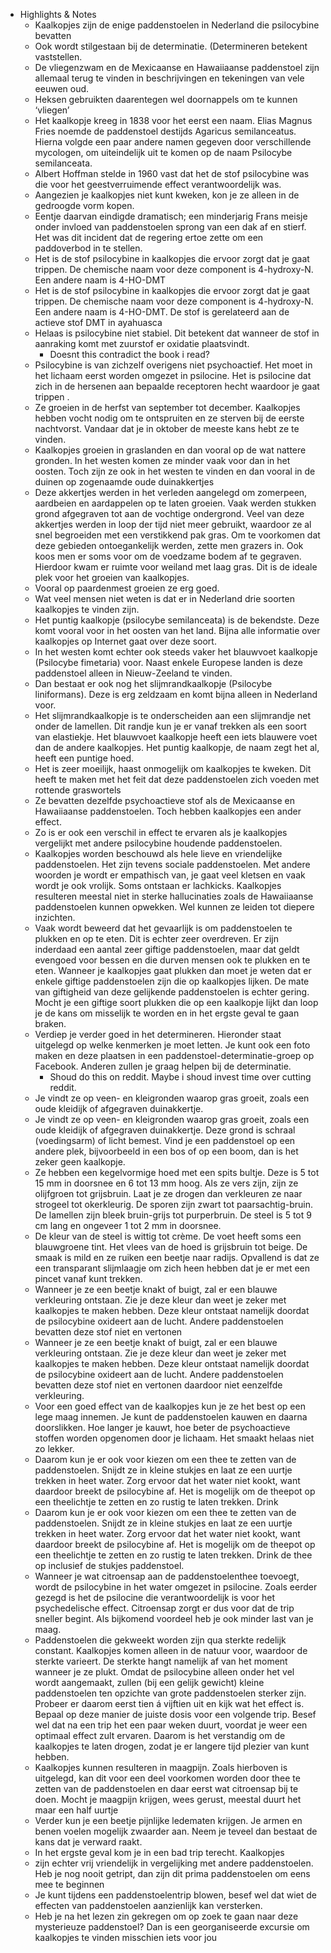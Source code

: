- Highlights & Notes
    - Kaalkopjes zijn de enige paddenstoelen in Nederland die psilocybine bevatten
    - Ook wordt stilgestaan bij de determinatie. (Determineren betekent vaststellen.
    - De vliegenzwam en de Mexicaanse en Hawaiiaanse paddenstoel zijn allemaal terug te vinden in beschrijvingen en tekeningen van vele eeuwen oud.
    - Heksen gebruikten daarentegen wel doornappels om te kunnen ‘vliegen’
    - Het kaalkopje kreeg in 1838 voor het eerst een naam. Elias Magnus Fries noemde de paddenstoel destijds Agaricus semilanceatus. Hierna volgde een paar andere namen gegeven door verschillende mycologen, om uiteindelijk uit te komen op de naam Psilocybe semilanceata.
    - Albert Hoffman stelde in 1960 vast dat het de stof psilocybine was die voor het geestverruimende effect verantwoordelijk was.
    - Aangezien je kaalkopjes niet kunt kweken, kon je ze alleen in de gedroogde vorm kopen.
    - Eentje daarvan eindigde dramatisch; een minderjarig Frans meisje onder invloed van paddenstoelen sprong van een dak af en stierf. Het was dit incident dat de regering ertoe zette om een paddoverbod in te stellen.
    - Het is de stof psilocybine in kaalkopjes die ervoor zorgt dat je gaat trippen. De chemische naam voor deze component is 4-hydroxy-N. Een andere naam is 4-HO-DMT
    - Het is de stof psilocybine in kaalkopjes die ervoor zorgt dat je gaat trippen. De chemische naam voor deze component is 4-hydroxy-N. Een andere naam is 4-HO-DMT. De stof is gerelateerd aan de actieve stof DMT in ayahuasca
    - Helaas is psilocybine niet stabiel. Dit betekent dat wanneer de stof in aanraking komt met zuurstof er oxidatie plaatsvindt.
        - Doesnt this contradict the book i read?
    - Psilocybine is van zichzelf overigens niet psychoactief. Het moet in het lichaam eerst worden omgezet in psilocine. Het is psilocine dat zich in de hersenen aan bepaalde receptoren hecht waardoor je gaat trippen .
    - Ze groeien in de herfst van september tot december. Kaalkopjes hebben vocht nodig om te ontspruiten en ze sterven bij de eerste nachtvorst. Vandaar dat je in oktober de meeste kans hebt ze te vinden.
    - Kaalkopjes groeien in graslanden en dan vooral op de wat nattere gronden. In het westen komen ze minder vaak voor dan in het oosten. Toch zijn ze ook in het westen te vinden en dan vooral in de duinen op zogenaamde oude duinakkertjes
    - Deze akkertjes werden in het verleden aangelegd om zomerpeen, aardbeien en aardappelen op te laten groeien. Vaak werden stukken grond afgegraven tot aan de vochtige ondergrond. Veel van deze akkertjes werden in loop der tijd niet meer gebruikt, waardoor ze al snel begroeiden met een verstikkend pak gras. Om te voorkomen dat deze gebieden ontoegankelijk werden, zette men grazers in. Ook koos men er soms voor om de voedzame bodem af te gegraven. Hierdoor kwam er ruimte voor weiland met laag gras. Dit is de ideale plek voor het groeien van kaalkopjes.
    - Vooral op paardenmest groeien ze erg goed.
    - Wat veel mensen niet weten is dat er in Nederland drie soorten kaalkopjes te vinden zijn.
    - Het puntig kaalkopje (psilocybe semilanceata) is de bekendste. Deze komt vooral voor in het oosten van het land. Bijna alle informatie over kaalkopjes op Internet gaat over deze soort.
    - In het westen komt echter ook steeds vaker het blauwvoet kaalkopje (Psilocybe fimetaria) voor. Naast enkele Europese landen is deze paddenstoel alleen in Nieuw-Zeeland te vinden.
    - Dan bestaat er ook nog het slijmrandkaalkopje (Psilocybe liniformans). Deze is erg zeldzaam en komt bijna alleen in Nederland voor.
    - Het slijmrandkaalkopje is te onderscheiden aan een slijmrandje net onder de lamellen. Dit randje kun je er vanaf trekken als een soort van elastiekje. Het blauwvoet kaalkopje heeft een iets blauwere voet dan de andere kaalkopjes. Het puntig kaalkopje, de naam zegt het al, heeft een puntige hoed.
    - Het is zeer moeilijk, haast onmogelijk om kaalkopjes te kweken. Dit heeft te maken met het feit dat deze paddenstoelen zich voeden met rottende graswortels
    - Ze bevatten dezelfde psychoactieve stof als de Mexicaanse en Hawaiiaanse paddenstoelen. Toch hebben kaalkopjes een ander effect.
    - Zo is er ook een verschil in effect te ervaren als je kaalkopjes vergelijkt met andere psilocybine houdende paddenstoelen.
    - Kaalkopjes worden beschouwd als hele lieve en vriendelijke paddenstoelen. Het zijn tevens sociale paddenstoelen. Met andere woorden je wordt er empathisch van, je gaat veel kletsen en vaak wordt je ook vrolijk. Soms ontstaan er lachkicks. Kaalkopjes resulteren meestal niet in sterke hallucinaties zoals de Hawaiiaanse paddenstoelen kunnen opwekken. Wel kunnen ze leiden tot diepere inzichten.
    - Vaak wordt beweerd dat het gevaarlijk is om paddenstoelen te plukken en op te eten. Dit is echter zeer overdreven. Er zijn inderdaad een aantal zeer giftige paddenstoelen, maar dat geldt evengoed voor bessen en die durven mensen ook te plukken en te eten. Wanneer je kaalkopjes gaat plukken dan moet je weten dat er enkele giftige paddenstoelen zijn die op kaalkopjes lijken. De mate van giftigheid van deze gelijkende paddenstoelen is echter gering. Mocht je een giftige soort plukken die op een kaalkopje lijkt dan loop je de kans om misselijk te worden en in het ergste geval te gaan braken.
    - Verdiep je verder goed in het determineren. Hieronder staat uitgelegd op welke kenmerken je moet letten. Je kunt ook een foto maken en deze plaatsen in een paddenstoel-determinatie-groep op Facebook. Anderen zullen je graag helpen bij de determinatie.
        - Shoud do this on reddit. Maybe i shoud invest time over cutting reddit.
    - Je vindt ze op veen- en kleigronden waarop gras groeit, zoals een oude kleidijk of afgegraven duinakkertje.
    - Je vindt ze op veen- en kleigronden waarop gras groeit, zoals een oude kleidijk of afgegraven duinakkertje. Deze grond is schraal (voedingsarm) of licht bemest. Vind je een paddenstoel op een andere plek, bijvoorbeeld in een bos of op een boom, dan is het zeker geen kaalkopje.
    - Ze hebben een kegelvormige hoed met een spits bultje. Deze is 5 tot 15 mm in doorsnee en 6 tot 13 mm hoog. Als ze vers zijn, zijn ze olijfgroen tot grijsbruin. Laat je ze drogen dan verkleuren ze naar strogeel tot okerkleurig. De sporen zijn zwart tot paarsachtig-bruin. De lamellen zijn bleek bruin-grijs tot purperbruin. De steel is 5 tot 9 cm lang en ongeveer 1 tot 2 mm in doorsnee.
    - De kleur van de steel is wittig tot crème. De voet heeft soms een blauwgroene tint. Het vlees van de hoed is grijsbruin tot beige. De smaak is mild en ze ruiken een beetje naar radijs. Opvallend is dat ze een transparant slijmlaagje om zich heen hebben dat je er met een pincet vanaf kunt trekken.
    - Wanneer je ze een beetje knakt of buigt, zal er een blauwe verkleuring ontstaan. Zie je deze kleur dan weet je zeker met kaalkopjes te maken hebben. Deze kleur ontstaat namelijk doordat de psilocybine oxideert aan de lucht. Andere paddenstoelen bevatten deze stof niet en vertonen
    - Wanneer je ze een beetje knakt of buigt, zal er een blauwe verkleuring ontstaan. Zie je deze kleur dan weet je zeker met kaalkopjes te maken hebben. Deze kleur ontstaat namelijk doordat de psilocybine oxideert aan de lucht. Andere paddenstoelen bevatten deze stof niet en vertonen daardoor niet eenzelfde verkleuring.
    - Voor een goed effect van de kaalkopjes kun je ze het best op een lege maag innemen. Je kunt de paddenstoelen kauwen en daarna doorslikken. Hoe langer je kauwt, hoe beter de psychoactieve stoffen worden opgenomen door je lichaam. Het smaakt helaas niet zo lekker.
    - Daarom kun je er ook voor kiezen om een thee te zetten van de paddenstoelen. Snijdt ze in kleine stukjes en laat ze een uurtje trekken in heet water. Zorg ervoor dat het water niet kookt, want daardoor breekt de psilocybine af. Het is mogelijk om de theepot op een theelichtje te zetten en zo rustig te laten trekken. Drink
    - Daarom kun je er ook voor kiezen om een thee te zetten van de paddenstoelen. Snijdt ze in kleine stukjes en laat ze een uurtje trekken in heet water. Zorg ervoor dat het water niet kookt, want daardoor breekt de psilocybine af. Het is mogelijk om de theepot op een theelichtje te zetten en zo rustig te laten trekken. Drink de thee op inclusief de stukjes paddenstoel.
    - Wanneer je wat citroensap aan de paddenstoelenthee toevoegt, wordt de psilocybine in het water omgezet in psilocine. Zoals eerder gezegd is het de psilocine die verantwoordelijk is voor het psychedelische effect. Citroensap zorgt er dus voor dat de trip sneller begint. Als bijkomend voordeel heb je ook minder last van je maag.
    - Paddenstoelen die gekweekt worden zijn qua sterkte redelijk constant. Kaalkopjes komen alleen in de natuur voor, waardoor de sterkte varieert. De sterkte hangt namelijk af van het moment wanneer je ze plukt. Omdat de psilocybine alleen onder het vel wordt aangemaakt, zullen (bij een gelijk gewicht) kleine paddenstoelen ten opzichte van grote paddenstoelen sterker zijn. Probeer er daarom eerst tien á vijftien uit en kijk wat het effect is. Bepaal op deze manier de juiste dosis voor een volgende trip. Besef wel dat na een trip het een paar weken duurt, voordat je weer een optimaal effect zult ervaren. Daarom is het verstandig om de kaalkopjes te laten drogen, zodat je er langere tijd plezier van kunt hebben.
    - Kaalkopjes kunnen resulteren in maagpijn. Zoals hierboven is uitgelegd, kan dit voor een deel voorkomen worden door thee te zetten van de paddenstoelen en daar eerst wat citroensap bij te doen. Mocht je maagpijn krijgen, wees gerust, meestal duurt het maar een half uurtje
    - Verder kun je een beetje pijnlijke ledematen krijgen. Je armen en benen voelen mogelijk zwaarder aan. Neem je teveel dan bestaat de kans dat je verward raakt.
    - In het ergste geval kom je in een bad trip terecht. Kaalkopjes
    - zijn echter vrij vriendelijk in vergelijking met andere paddenstoelen. Heb je nog nooit getript, dan zijn dit prima paddenstoelen om eens mee te beginnen
    - Je kunt tijdens een paddenstoelentrip blowen, besef wel dat wiet de effecten van paddenstoelen aanzienlijk kan versterken.
    - Heb je na het lezen zin gekregen om op zoek te gaan naar deze mysterieuze paddenstoel? Dan is een georganiseerde excursie om kaalkopjes te vinden misschien iets voor jou
